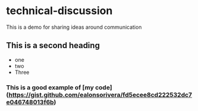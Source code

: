 # technical-discussion
This is a demo for sharing ideas around communication


## This is a second heading

* one
* two
* Three

### This is a good example of [my code] (https://gist.github.com/ealonsorivera/fd5ecee8cd222532dc7e046748013f6b)

